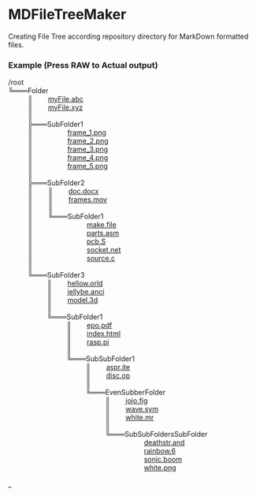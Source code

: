 # MDFileTreeMaker
Creating File Tree according repository directory for MarkDown formatted files.

### Example (Press RAW to Actual output)
/root\
╚═══Folder\
&nbsp;&nbsp;&nbsp;&nbsp;&nbsp;&nbsp;&nbsp;&nbsp;&nbsp;&nbsp;║&nbsp;&nbsp;&nbsp;&nbsp;&nbsp;&nbsp;&nbsp;&nbsp;[myFile.abc](/Folder/myFile.abc)\
&nbsp;&nbsp;&nbsp;&nbsp;&nbsp;&nbsp;&nbsp;&nbsp;&nbsp;&nbsp;║&nbsp;&nbsp;&nbsp;&nbsp;&nbsp;&nbsp;&nbsp;&nbsp;[myFile.xyz](/Folder/myFile.xyz)\
&nbsp;&nbsp;&nbsp;&nbsp;&nbsp;&nbsp;&nbsp;&nbsp;&nbsp;&nbsp;║&nbsp;&nbsp;&nbsp;&nbsp;&nbsp;&nbsp;&nbsp;&nbsp;\
&nbsp;&nbsp;&nbsp;&nbsp;&nbsp;&nbsp;&nbsp;&nbsp;&nbsp;&nbsp;╠═══SubFolder1\
&nbsp;&nbsp;&nbsp;&nbsp;&nbsp;&nbsp;&nbsp;&nbsp;&nbsp;&nbsp;║&nbsp;&nbsp;&nbsp;&nbsp;&nbsp;&nbsp;&nbsp;&nbsp;&nbsp;&nbsp;&nbsp;&nbsp;&nbsp;&nbsp;&nbsp;&nbsp;&nbsp;&nbsp;[frame_1.png](/Folder/SubFolder1/frame_1.png)\
&nbsp;&nbsp;&nbsp;&nbsp;&nbsp;&nbsp;&nbsp;&nbsp;&nbsp;&nbsp;║&nbsp;&nbsp;&nbsp;&nbsp;&nbsp;&nbsp;&nbsp;&nbsp;&nbsp;&nbsp;&nbsp;&nbsp;&nbsp;&nbsp;&nbsp;&nbsp;&nbsp;&nbsp;[frame_2.png](/Folder/SubFolder1/frame_2.png)\
&nbsp;&nbsp;&nbsp;&nbsp;&nbsp;&nbsp;&nbsp;&nbsp;&nbsp;&nbsp;║&nbsp;&nbsp;&nbsp;&nbsp;&nbsp;&nbsp;&nbsp;&nbsp;&nbsp;&nbsp;&nbsp;&nbsp;&nbsp;&nbsp;&nbsp;&nbsp;&nbsp;&nbsp;[frame_3.png](/Folder/SubFolder1/frame_3.png)\
&nbsp;&nbsp;&nbsp;&nbsp;&nbsp;&nbsp;&nbsp;&nbsp;&nbsp;&nbsp;║&nbsp;&nbsp;&nbsp;&nbsp;&nbsp;&nbsp;&nbsp;&nbsp;&nbsp;&nbsp;&nbsp;&nbsp;&nbsp;&nbsp;&nbsp;&nbsp;&nbsp;&nbsp;[frame_4.png](/Folder/SubFolder1/frame_4.png)\
&nbsp;&nbsp;&nbsp;&nbsp;&nbsp;&nbsp;&nbsp;&nbsp;&nbsp;&nbsp;║&nbsp;&nbsp;&nbsp;&nbsp;&nbsp;&nbsp;&nbsp;&nbsp;&nbsp;&nbsp;&nbsp;&nbsp;&nbsp;&nbsp;&nbsp;&nbsp;&nbsp;&nbsp;[frame_5.png](/Folder/SubFolder1/frame_5.png)\
&nbsp;&nbsp;&nbsp;&nbsp;&nbsp;&nbsp;&nbsp;&nbsp;&nbsp;&nbsp;║&nbsp;&nbsp;&nbsp;&nbsp;&nbsp;&nbsp;&nbsp;&nbsp;&nbsp;&nbsp;&nbsp;&nbsp;&nbsp;&nbsp;&nbsp;&nbsp;&nbsp;&nbsp;\
&nbsp;&nbsp;&nbsp;&nbsp;&nbsp;&nbsp;&nbsp;&nbsp;&nbsp;&nbsp;╠═══SubFolder2\
&nbsp;&nbsp;&nbsp;&nbsp;&nbsp;&nbsp;&nbsp;&nbsp;&nbsp;&nbsp;║&nbsp;&nbsp;&nbsp;&nbsp;&nbsp;&nbsp;&nbsp;&nbsp;║&nbsp;&nbsp;&nbsp;&nbsp;&nbsp;&nbsp;&nbsp;&nbsp;[doc.docx](/Folder/SubFolder2/doc.docx)\
&nbsp;&nbsp;&nbsp;&nbsp;&nbsp;&nbsp;&nbsp;&nbsp;&nbsp;&nbsp;║&nbsp;&nbsp;&nbsp;&nbsp;&nbsp;&nbsp;&nbsp;&nbsp;║&nbsp;&nbsp;&nbsp;&nbsp;&nbsp;&nbsp;&nbsp;&nbsp;[frames.mov](/Folder/SubFolder2/frames.mov)\
&nbsp;&nbsp;&nbsp;&nbsp;&nbsp;&nbsp;&nbsp;&nbsp;&nbsp;&nbsp;║&nbsp;&nbsp;&nbsp;&nbsp;&nbsp;&nbsp;&nbsp;&nbsp;║&nbsp;&nbsp;&nbsp;&nbsp;&nbsp;&nbsp;&nbsp;&nbsp;\
&nbsp;&nbsp;&nbsp;&nbsp;&nbsp;&nbsp;&nbsp;&nbsp;&nbsp;&nbsp;║&nbsp;&nbsp;&nbsp;&nbsp;&nbsp;&nbsp;&nbsp;&nbsp;╚═══SubFolder1\
&nbsp;&nbsp;&nbsp;&nbsp;&nbsp;&nbsp;&nbsp;&nbsp;&nbsp;&nbsp;║&nbsp;&nbsp;&nbsp;&nbsp;&nbsp;&nbsp;&nbsp;&nbsp;&nbsp;&nbsp;&nbsp;&nbsp;&nbsp;&nbsp;&nbsp;&nbsp;&nbsp;&nbsp;&nbsp;&nbsp;&nbsp;&nbsp;&nbsp;&nbsp;&nbsp;&nbsp;&nbsp;&nbsp;[make.file](/Folder/SubFolder2/SubFolder1/make.file)\
&nbsp;&nbsp;&nbsp;&nbsp;&nbsp;&nbsp;&nbsp;&nbsp;&nbsp;&nbsp;║&nbsp;&nbsp;&nbsp;&nbsp;&nbsp;&nbsp;&nbsp;&nbsp;&nbsp;&nbsp;&nbsp;&nbsp;&nbsp;&nbsp;&nbsp;&nbsp;&nbsp;&nbsp;&nbsp;&nbsp;&nbsp;&nbsp;&nbsp;&nbsp;&nbsp;&nbsp;&nbsp;&nbsp;[parts.asm](/Folder/SubFolder2/SubFolder1/parts.asm)\
&nbsp;&nbsp;&nbsp;&nbsp;&nbsp;&nbsp;&nbsp;&nbsp;&nbsp;&nbsp;║&nbsp;&nbsp;&nbsp;&nbsp;&nbsp;&nbsp;&nbsp;&nbsp;&nbsp;&nbsp;&nbsp;&nbsp;&nbsp;&nbsp;&nbsp;&nbsp;&nbsp;&nbsp;&nbsp;&nbsp;&nbsp;&nbsp;&nbsp;&nbsp;&nbsp;&nbsp;&nbsp;&nbsp;[pcb.S](/Folder/SubFolder2/SubFolder1/pcb.S)\
&nbsp;&nbsp;&nbsp;&nbsp;&nbsp;&nbsp;&nbsp;&nbsp;&nbsp;&nbsp;║&nbsp;&nbsp;&nbsp;&nbsp;&nbsp;&nbsp;&nbsp;&nbsp;&nbsp;&nbsp;&nbsp;&nbsp;&nbsp;&nbsp;&nbsp;&nbsp;&nbsp;&nbsp;&nbsp;&nbsp;&nbsp;&nbsp;&nbsp;&nbsp;&nbsp;&nbsp;&nbsp;&nbsp;[socket.net](/Folder/SubFolder2/SubFolder1/socket.net)\
&nbsp;&nbsp;&nbsp;&nbsp;&nbsp;&nbsp;&nbsp;&nbsp;&nbsp;&nbsp;║&nbsp;&nbsp;&nbsp;&nbsp;&nbsp;&nbsp;&nbsp;&nbsp;&nbsp;&nbsp;&nbsp;&nbsp;&nbsp;&nbsp;&nbsp;&nbsp;&nbsp;&nbsp;&nbsp;&nbsp;&nbsp;&nbsp;&nbsp;&nbsp;&nbsp;&nbsp;&nbsp;&nbsp;[source.c](/Folder/SubFolder2/SubFolder1/source.c)\
&nbsp;&nbsp;&nbsp;&nbsp;&nbsp;&nbsp;&nbsp;&nbsp;&nbsp;&nbsp;║&nbsp;&nbsp;&nbsp;&nbsp;&nbsp;&nbsp;&nbsp;&nbsp;&nbsp;&nbsp;&nbsp;&nbsp;&nbsp;&nbsp;&nbsp;&nbsp;&nbsp;&nbsp;&nbsp;&nbsp;&nbsp;&nbsp;&nbsp;&nbsp;&nbsp;&nbsp;&nbsp;&nbsp;\
&nbsp;&nbsp;&nbsp;&nbsp;&nbsp;&nbsp;&nbsp;&nbsp;&nbsp;&nbsp;╚═══SubFolder3\
&nbsp;&nbsp;&nbsp;&nbsp;&nbsp;&nbsp;&nbsp;&nbsp;&nbsp;&nbsp;&nbsp;&nbsp;&nbsp;&nbsp;&nbsp;&nbsp;&nbsp;&nbsp;&nbsp;&nbsp;║&nbsp;&nbsp;&nbsp;&nbsp;&nbsp;&nbsp;&nbsp;&nbsp;[hellow.orld](/Folder/SubFolder3/hellow.orld)\
&nbsp;&nbsp;&nbsp;&nbsp;&nbsp;&nbsp;&nbsp;&nbsp;&nbsp;&nbsp;&nbsp;&nbsp;&nbsp;&nbsp;&nbsp;&nbsp;&nbsp;&nbsp;&nbsp;&nbsp;║&nbsp;&nbsp;&nbsp;&nbsp;&nbsp;&nbsp;&nbsp;&nbsp;[jellybe.anci](/Folder/SubFolder3/jellybe.anci)\
&nbsp;&nbsp;&nbsp;&nbsp;&nbsp;&nbsp;&nbsp;&nbsp;&nbsp;&nbsp;&nbsp;&nbsp;&nbsp;&nbsp;&nbsp;&nbsp;&nbsp;&nbsp;&nbsp;&nbsp;║&nbsp;&nbsp;&nbsp;&nbsp;&nbsp;&nbsp;&nbsp;&nbsp;[model.3d](/Folder/SubFolder3/model.3d)\
&nbsp;&nbsp;&nbsp;&nbsp;&nbsp;&nbsp;&nbsp;&nbsp;&nbsp;&nbsp;&nbsp;&nbsp;&nbsp;&nbsp;&nbsp;&nbsp;&nbsp;&nbsp;&nbsp;&nbsp;║&nbsp;&nbsp;&nbsp;&nbsp;&nbsp;&nbsp;&nbsp;&nbsp;\
&nbsp;&nbsp;&nbsp;&nbsp;&nbsp;&nbsp;&nbsp;&nbsp;&nbsp;&nbsp;&nbsp;&nbsp;&nbsp;&nbsp;&nbsp;&nbsp;&nbsp;&nbsp;&nbsp;&nbsp;╚═══SubFolder1\
&nbsp;&nbsp;&nbsp;&nbsp;&nbsp;&nbsp;&nbsp;&nbsp;&nbsp;&nbsp;&nbsp;&nbsp;&nbsp;&nbsp;&nbsp;&nbsp;&nbsp;&nbsp;&nbsp;&nbsp;&nbsp;&nbsp;&nbsp;&nbsp;&nbsp;&nbsp;&nbsp;&nbsp;&nbsp;&nbsp;║&nbsp;&nbsp;&nbsp;&nbsp;&nbsp;&nbsp;&nbsp;&nbsp;[epo.pdf](/Folder/SubFolder3/SubFolder1/epo.pdf)\
&nbsp;&nbsp;&nbsp;&nbsp;&nbsp;&nbsp;&nbsp;&nbsp;&nbsp;&nbsp;&nbsp;&nbsp;&nbsp;&nbsp;&nbsp;&nbsp;&nbsp;&nbsp;&nbsp;&nbsp;&nbsp;&nbsp;&nbsp;&nbsp;&nbsp;&nbsp;&nbsp;&nbsp;&nbsp;&nbsp;║&nbsp;&nbsp;&nbsp;&nbsp;&nbsp;&nbsp;&nbsp;&nbsp;[index.html](/Folder/SubFolder3/SubFolder1/index.html)\
&nbsp;&nbsp;&nbsp;&nbsp;&nbsp;&nbsp;&nbsp;&nbsp;&nbsp;&nbsp;&nbsp;&nbsp;&nbsp;&nbsp;&nbsp;&nbsp;&nbsp;&nbsp;&nbsp;&nbsp;&nbsp;&nbsp;&nbsp;&nbsp;&nbsp;&nbsp;&nbsp;&nbsp;&nbsp;&nbsp;║&nbsp;&nbsp;&nbsp;&nbsp;&nbsp;&nbsp;&nbsp;&nbsp;[rasp.pi](/Folder/SubFolder3/SubFolder1/rasp.pi)\
&nbsp;&nbsp;&nbsp;&nbsp;&nbsp;&nbsp;&nbsp;&nbsp;&nbsp;&nbsp;&nbsp;&nbsp;&nbsp;&nbsp;&nbsp;&nbsp;&nbsp;&nbsp;&nbsp;&nbsp;&nbsp;&nbsp;&nbsp;&nbsp;&nbsp;&nbsp;&nbsp;&nbsp;&nbsp;&nbsp;║&nbsp;&nbsp;&nbsp;&nbsp;&nbsp;&nbsp;&nbsp;&nbsp;\
&nbsp;&nbsp;&nbsp;&nbsp;&nbsp;&nbsp;&nbsp;&nbsp;&nbsp;&nbsp;&nbsp;&nbsp;&nbsp;&nbsp;&nbsp;&nbsp;&nbsp;&nbsp;&nbsp;&nbsp;&nbsp;&nbsp;&nbsp;&nbsp;&nbsp;&nbsp;&nbsp;&nbsp;&nbsp;&nbsp;╚═══SubSubFolder1\
&nbsp;&nbsp;&nbsp;&nbsp;&nbsp;&nbsp;&nbsp;&nbsp;&nbsp;&nbsp;&nbsp;&nbsp;&nbsp;&nbsp;&nbsp;&nbsp;&nbsp;&nbsp;&nbsp;&nbsp;&nbsp;&nbsp;&nbsp;&nbsp;&nbsp;&nbsp;&nbsp;&nbsp;&nbsp;&nbsp;&nbsp;&nbsp;&nbsp;&nbsp;&nbsp;&nbsp;&nbsp;&nbsp;&nbsp;&nbsp;║&nbsp;&nbsp;&nbsp;&nbsp;&nbsp;&nbsp;&nbsp;&nbsp;[aspr.ite](/Folder/SubFolder3/SubFolder1/SubSubFolder1/aspr.ite)\
&nbsp;&nbsp;&nbsp;&nbsp;&nbsp;&nbsp;&nbsp;&nbsp;&nbsp;&nbsp;&nbsp;&nbsp;&nbsp;&nbsp;&nbsp;&nbsp;&nbsp;&nbsp;&nbsp;&nbsp;&nbsp;&nbsp;&nbsp;&nbsp;&nbsp;&nbsp;&nbsp;&nbsp;&nbsp;&nbsp;&nbsp;&nbsp;&nbsp;&nbsp;&nbsp;&nbsp;&nbsp;&nbsp;&nbsp;&nbsp;║&nbsp;&nbsp;&nbsp;&nbsp;&nbsp;&nbsp;&nbsp;&nbsp;[disc.op](/Folder/SubFolder3/SubFolder1/SubSubFolder1/disc.op)\
&nbsp;&nbsp;&nbsp;&nbsp;&nbsp;&nbsp;&nbsp;&nbsp;&nbsp;&nbsp;&nbsp;&nbsp;&nbsp;&nbsp;&nbsp;&nbsp;&nbsp;&nbsp;&nbsp;&nbsp;&nbsp;&nbsp;&nbsp;&nbsp;&nbsp;&nbsp;&nbsp;&nbsp;&nbsp;&nbsp;&nbsp;&nbsp;&nbsp;&nbsp;&nbsp;&nbsp;&nbsp;&nbsp;&nbsp;&nbsp;║&nbsp;&nbsp;&nbsp;&nbsp;&nbsp;&nbsp;&nbsp;&nbsp;\
&nbsp;&nbsp;&nbsp;&nbsp;&nbsp;&nbsp;&nbsp;&nbsp;&nbsp;&nbsp;&nbsp;&nbsp;&nbsp;&nbsp;&nbsp;&nbsp;&nbsp;&nbsp;&nbsp;&nbsp;&nbsp;&nbsp;&nbsp;&nbsp;&nbsp;&nbsp;&nbsp;&nbsp;&nbsp;&nbsp;&nbsp;&nbsp;&nbsp;&nbsp;&nbsp;&nbsp;&nbsp;&nbsp;&nbsp;&nbsp;╚═══EvenSubberFolder\
&nbsp;&nbsp;&nbsp;&nbsp;&nbsp;&nbsp;&nbsp;&nbsp;&nbsp;&nbsp;&nbsp;&nbsp;&nbsp;&nbsp;&nbsp;&nbsp;&nbsp;&nbsp;&nbsp;&nbsp;&nbsp;&nbsp;&nbsp;&nbsp;&nbsp;&nbsp;&nbsp;&nbsp;&nbsp;&nbsp;&nbsp;&nbsp;&nbsp;&nbsp;&nbsp;&nbsp;&nbsp;&nbsp;&nbsp;&nbsp;&nbsp;&nbsp;&nbsp;&nbsp;&nbsp;&nbsp;&nbsp;&nbsp;&nbsp;&nbsp;║&nbsp;&nbsp;&nbsp;&nbsp;&nbsp;&nbsp;&nbsp;&nbsp;[jojo.fig](/Folder/SubFolder3/SubFolder1/SubSubFolder1/EvenSubberFolder/jojo.fig)\
&nbsp;&nbsp;&nbsp;&nbsp;&nbsp;&nbsp;&nbsp;&nbsp;&nbsp;&nbsp;&nbsp;&nbsp;&nbsp;&nbsp;&nbsp;&nbsp;&nbsp;&nbsp;&nbsp;&nbsp;&nbsp;&nbsp;&nbsp;&nbsp;&nbsp;&nbsp;&nbsp;&nbsp;&nbsp;&nbsp;&nbsp;&nbsp;&nbsp;&nbsp;&nbsp;&nbsp;&nbsp;&nbsp;&nbsp;&nbsp;&nbsp;&nbsp;&nbsp;&nbsp;&nbsp;&nbsp;&nbsp;&nbsp;&nbsp;&nbsp;║&nbsp;&nbsp;&nbsp;&nbsp;&nbsp;&nbsp;&nbsp;&nbsp;[wave.sym](/Folder/SubFolder3/SubFolder1/SubSubFolder1/EvenSubberFolder/wave.sym)\
&nbsp;&nbsp;&nbsp;&nbsp;&nbsp;&nbsp;&nbsp;&nbsp;&nbsp;&nbsp;&nbsp;&nbsp;&nbsp;&nbsp;&nbsp;&nbsp;&nbsp;&nbsp;&nbsp;&nbsp;&nbsp;&nbsp;&nbsp;&nbsp;&nbsp;&nbsp;&nbsp;&nbsp;&nbsp;&nbsp;&nbsp;&nbsp;&nbsp;&nbsp;&nbsp;&nbsp;&nbsp;&nbsp;&nbsp;&nbsp;&nbsp;&nbsp;&nbsp;&nbsp;&nbsp;&nbsp;&nbsp;&nbsp;&nbsp;&nbsp;║&nbsp;&nbsp;&nbsp;&nbsp;&nbsp;&nbsp;&nbsp;&nbsp;[white.mr](/Folder/SubFolder3/SubFolder1/SubSubFolder1/EvenSubberFolder/white.mr)\
&nbsp;&nbsp;&nbsp;&nbsp;&nbsp;&nbsp;&nbsp;&nbsp;&nbsp;&nbsp;&nbsp;&nbsp;&nbsp;&nbsp;&nbsp;&nbsp;&nbsp;&nbsp;&nbsp;&nbsp;&nbsp;&nbsp;&nbsp;&nbsp;&nbsp;&nbsp;&nbsp;&nbsp;&nbsp;&nbsp;&nbsp;&nbsp;&nbsp;&nbsp;&nbsp;&nbsp;&nbsp;&nbsp;&nbsp;&nbsp;&nbsp;&nbsp;&nbsp;&nbsp;&nbsp;&nbsp;&nbsp;&nbsp;&nbsp;&nbsp;║&nbsp;&nbsp;&nbsp;&nbsp;&nbsp;&nbsp;&nbsp;&nbsp;\
&nbsp;&nbsp;&nbsp;&nbsp;&nbsp;&nbsp;&nbsp;&nbsp;&nbsp;&nbsp;&nbsp;&nbsp;&nbsp;&nbsp;&nbsp;&nbsp;&nbsp;&nbsp;&nbsp;&nbsp;&nbsp;&nbsp;&nbsp;&nbsp;&nbsp;&nbsp;&nbsp;&nbsp;&nbsp;&nbsp;&nbsp;&nbsp;&nbsp;&nbsp;&nbsp;&nbsp;&nbsp;&nbsp;&nbsp;&nbsp;&nbsp;&nbsp;&nbsp;&nbsp;&nbsp;&nbsp;&nbsp;&nbsp;&nbsp;&nbsp;╚═══SubSubFoldersSubFolder\
&nbsp;&nbsp;&nbsp;&nbsp;&nbsp;&nbsp;&nbsp;&nbsp;&nbsp;&nbsp;&nbsp;&nbsp;&nbsp;&nbsp;&nbsp;&nbsp;&nbsp;&nbsp;&nbsp;&nbsp;&nbsp;&nbsp;&nbsp;&nbsp;&nbsp;&nbsp;&nbsp;&nbsp;&nbsp;&nbsp;&nbsp;&nbsp;&nbsp;&nbsp;&nbsp;&nbsp;&nbsp;&nbsp;&nbsp;&nbsp;&nbsp;&nbsp;&nbsp;&nbsp;&nbsp;&nbsp;&nbsp;&nbsp;&nbsp;&nbsp;&nbsp;&nbsp;&nbsp;&nbsp;&nbsp;&nbsp;&nbsp;&nbsp;&nbsp;&nbsp;&nbsp;&nbsp;&nbsp;&nbsp;&nbsp;&nbsp;&nbsp;&nbsp;&nbsp;&nbsp;[deathstr.and](/Folder/SubFolder3/SubFolder1/SubSubFolder1/EvenSubberFolder/SubSubFoldersSubFolder/deathstr.and)\
&nbsp;&nbsp;&nbsp;&nbsp;&nbsp;&nbsp;&nbsp;&nbsp;&nbsp;&nbsp;&nbsp;&nbsp;&nbsp;&nbsp;&nbsp;&nbsp;&nbsp;&nbsp;&nbsp;&nbsp;&nbsp;&nbsp;&nbsp;&nbsp;&nbsp;&nbsp;&nbsp;&nbsp;&nbsp;&nbsp;&nbsp;&nbsp;&nbsp;&nbsp;&nbsp;&nbsp;&nbsp;&nbsp;&nbsp;&nbsp;&nbsp;&nbsp;&nbsp;&nbsp;&nbsp;&nbsp;&nbsp;&nbsp;&nbsp;&nbsp;&nbsp;&nbsp;&nbsp;&nbsp;&nbsp;&nbsp;&nbsp;&nbsp;&nbsp;&nbsp;&nbsp;&nbsp;&nbsp;&nbsp;&nbsp;&nbsp;&nbsp;&nbsp;&nbsp;&nbsp;[rainbow.6](/Folder/SubFolder3/SubFolder1/SubSubFolder1/EvenSubberFolder/SubSubFoldersSubFolder/rainbow.6)\
&nbsp;&nbsp;&nbsp;&nbsp;&nbsp;&nbsp;&nbsp;&nbsp;&nbsp;&nbsp;&nbsp;&nbsp;&nbsp;&nbsp;&nbsp;&nbsp;&nbsp;&nbsp;&nbsp;&nbsp;&nbsp;&nbsp;&nbsp;&nbsp;&nbsp;&nbsp;&nbsp;&nbsp;&nbsp;&nbsp;&nbsp;&nbsp;&nbsp;&nbsp;&nbsp;&nbsp;&nbsp;&nbsp;&nbsp;&nbsp;&nbsp;&nbsp;&nbsp;&nbsp;&nbsp;&nbsp;&nbsp;&nbsp;&nbsp;&nbsp;&nbsp;&nbsp;&nbsp;&nbsp;&nbsp;&nbsp;&nbsp;&nbsp;&nbsp;&nbsp;&nbsp;&nbsp;&nbsp;&nbsp;&nbsp;&nbsp;&nbsp;&nbsp;&nbsp;&nbsp;[sonic.boom](/Folder/SubFolder3/SubFolder1/SubSubFolder1/EvenSubberFolder/SubSubFoldersSubFolder/sonic.boom)\
&nbsp;&nbsp;&nbsp;&nbsp;&nbsp;&nbsp;&nbsp;&nbsp;&nbsp;&nbsp;&nbsp;&nbsp;&nbsp;&nbsp;&nbsp;&nbsp;&nbsp;&nbsp;&nbsp;&nbsp;&nbsp;&nbsp;&nbsp;&nbsp;&nbsp;&nbsp;&nbsp;&nbsp;&nbsp;&nbsp;&nbsp;&nbsp;&nbsp;&nbsp;&nbsp;&nbsp;&nbsp;&nbsp;&nbsp;&nbsp;&nbsp;&nbsp;&nbsp;&nbsp;&nbsp;&nbsp;&nbsp;&nbsp;&nbsp;&nbsp;&nbsp;&nbsp;&nbsp;&nbsp;&nbsp;&nbsp;&nbsp;&nbsp;&nbsp;&nbsp;&nbsp;&nbsp;&nbsp;&nbsp;&nbsp;&nbsp;&nbsp;&nbsp;&nbsp;&nbsp;[white.png](/Folder/SubFolder3/SubFolder1/SubSubFolder1/EvenSubberFolder/SubSubFoldersSubFolder/white.png)\
&nbsp;&nbsp;&nbsp;&nbsp;&nbsp;&nbsp;&nbsp;&nbsp;&nbsp;&nbsp;&nbsp;&nbsp;&nbsp;&nbsp;&nbsp;&nbsp;&nbsp;&nbsp;&nbsp;&nbsp;&nbsp;&nbsp;&nbsp;&nbsp;&nbsp;&nbsp;&nbsp;&nbsp;&nbsp;&nbsp;&nbsp;&nbsp;&nbsp;&nbsp;&nbsp;&nbsp;&nbsp;&nbsp;&nbsp;&nbsp;&nbsp;&nbsp;&nbsp;&nbsp;&nbsp;&nbsp;&nbsp;&nbsp;&nbsp;&nbsp;&nbsp;&nbsp;&nbsp;&nbsp;&nbsp;&nbsp;&nbsp;&nbsp;&nbsp;&nbsp;&nbsp;&nbsp;&nbsp;&nbsp;&nbsp;&nbsp;&nbsp;&nbsp;&nbsp;&nbsp;\
_

